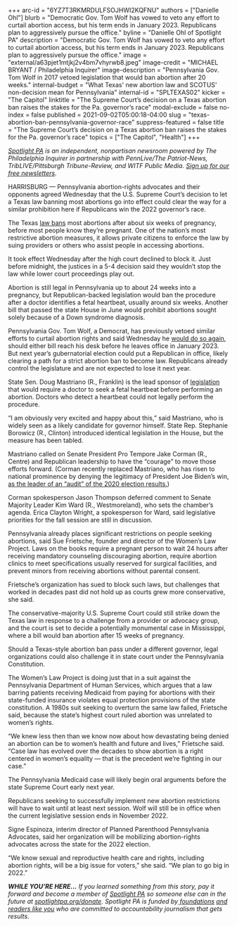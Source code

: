 +++
arc-id = "6YZ7T3RKMRDULFSOJHWI2KQFNU"
authors = ["Danielle Ohl"]
blurb = "Democratic Gov. Tom Wolf has vowed to veto any effort to curtail abortion access, but his term ends in January 2023. Republicans plan to aggressively pursue the office."
byline = "Danielle Ohl of Spotlight PA"
description = "Democratic Gov. Tom Wolf has vowed to veto any effort to curtail abortion access, but his term ends in January 2023. Republicans plan to aggressively pursue the office."
image = "external/a63pjet1mtjkj2v4bm7vhyrwb8.jpeg"
image-credit = "MICHAEL BRYANT / Philadelphia Inquirer"
image-description = "Pennsylvania Gov. Tom Wolf in 2017 vetoed legislation that would ban abortion after 20 weeks."
internal-budget = "What Texas' new abortion law and SCOTUS' non-decision mean for Pennsylvania"
internal-id = "SPLTEXAS02"
kicker = "The Capitol"
linktitle = "The Supreme Court’s decision on a Texas abortion ban raises the stakes for the Pa. governor’s race"
modal-exclude = false
no-index = false
published = 2021-09-02T05:00:18-04:00
slug = "texas-abortion-ban-pennsylvania-governor-race"
suppress-featured = false
title = "The Supreme Court’s decision on a Texas abortion ban raises the stakes for the Pa. governor’s race"
topics = ["The Capitol", "Health"]
+++

<a href="https://lesspage.com/"><i>Spotlight PA</i></a><i> is an independent, nonpartisan newsroom powered by The Philadelphia Inquirer in partnership with PennLive/The Patriot-News, TribLIVE/Pittsburgh Tribune-Review, and WITF Public Media. </i><a href="https://lesspage.com/newsletters"><i>Sign up for our free newsletters</i></a><i>.</i>

HARRISBURG — Pennsylvania abortion-rights advocates and their opponents agreed Wednesday that the U.S. Supreme Court’s decision to let a Texas law banning most abortions go into effect could clear the way for a similar prohibition here if Republicans win the 2022 governor’s race.

The Texas <a href="https://capitol.texas.gov/tlodocs/87R/billtext/pdf/SB00008H.pdf">law bans</a> most abortions after about six weeks of pregnancy, before most people know they’re pregnant. One of the nation’s most restrictive abortion measures, it allows private citizens to enforce the law by suing providers or others who assist people in accessing abortions. 

It took effect Wednesday after the high court declined to block it. Just before midnight, the justices in a 5-4 decision said they wouldn’t stop the law while lower court proceedings play out.   

Abortion is still legal in Pennsylvania up to about 24 weeks into a pregnancy, but Republican-backed legislation would ban the procedure after a doctor identifies a fetal heartbeat, usually around six weeks. Another bill that passed the state House in June would prohibit abortions sought solely because of a Down syndrome diagnosis.

<script src="https://lesspage.com/embed.js" async></script><div data-spl-embed-version="1" data-spl-src="https://lesspage.com/embeds/newsletter/"></div>

Pennsylvania Gov. Tom Wolf, a Democrat, has previously vetoed similar efforts to curtail abortion rights and said Wednesday he <a href="https://twitter.com/GovernorTomWolf/status/1433104869011845120?s=20">would do so again</a>, should either bill reach his desk before he leaves office in January 2023. But next year’s gubernatorial election could put a Republican in office, likely clearing a path for a strict abortion ban to become law. Republicans already control the legislature and are not expected to lose it next year.

State Sen. Doug Mastriano (R., Franklin) is the lead sponsor of <a href="https://www.legis.state.pa.us/CFDOCS/Legis/PN/Public/btCheck.cfm?txtType=HTM&sessYr=2021&sessInd=0&billBody=S&billTyp=B&billNbr=0378&pn=0365">legislation</a> that would require a doctor to seek a fetal heartbeat before performing an abortion. Doctors who detect a heartbeat could not legally perform the procedure.

“I am obviously very excited and happy about this,” said Mastriano, who is widely seen as a likely candidate for governor himself. State Rep. Stephanie Borowicz (R., Clinton) introduced identical legislation in the House, but the measure has been tabled.

Mastriano called on Senate President Pro Tempore Jake Corman (R., Centre) and Republican leadership to have the “courage” to move those efforts forward. (Corman recently replaced Mastriano, who has risen to national prominence by denying the legitimacy of President Joe Biden’s win, <a href="https://lesspage.com/news/2021/08/jake-corman-pennsylvania-senate-election-audit/">as the leader of an “audit” of the 2020 election results.</a>)

Corman spokesperson Jason Thompson deferred comment to Senate Majority Leader Kim Ward (R., Westmoreland), who sets the chamber’s agenda. Erica Clayton Wright, a spokesperson for Ward, said legislative priorities for the fall session are still in discussion.

Pennsylvania already places significant restrictions on people seeking abortions, said Sue Frietsche, founder and director of the Women’s Law Project. Laws on the books require a pregnant person to wait 24 hours after receiving mandatory counseling discouraging abortion, require abortion clinics to meet specifications usually reserved for surgical facilities, and prevent minors from receiving abortions without parental consent.

Frietsche’s organization has sued to block such laws, but challenges that worked in decades past did not hold up as courts grew more conservative, she said.

The conservative-majority U.S. Supreme Court could still strike down the Texas law in response to a challenge from a provider or advocacy group, and the court is set to decide a potentially monumental case in Mississippi, where a bill would ban abortion after 15 weeks of pregnancy.

Should a Texas-style abortion ban pass under a different governor, legal organizations could also challenge it in state court under the Pennsylvania Constitution.

The Women’s Law Project is doing just that in a suit against the Pennsylvania Department of Human Services, which argues that a law barring patients receiving Medicaid from paying for abortions with their state-funded insurance violates equal protection provisions of the state constitution. A 1980s suit seeking to overturn the same law failed, Frietsche said, because the state’s highest court ruled abortion was unrelated to women’s rights.

“We knew less then than we know now about how devastating being denied an abortion can be to women’s health and future and lives,” Frietsche said. “Case law has evolved over the decades to show abortion is a right centered in women’s equality — that is the precedent we’re fighting in our case.”

<script src="https://lesspage.com/embed.js" async></script><div data-spl-embed-version="1" data-spl-src="https://lesspage.com/embeds/donate/?teaser_text=If%20you%20learned%20something%20from%20this%20report%2C%20pay%20it%20forward%20and%20become%20a%20member%20of%20Spotlight%20PA%20so%20someone%20else%20can%20in%20the%20future."></div>


The Pennsylvania Medicaid case will likely begin oral arguments before the state Supreme Court early next year.

Republicans seeking to successfully implement new abortion restrictions will have to wait until at least next session. Wolf will still be in office when the current legislative session ends in November 2022.

Signe Espinoza, interim director of Planned Parenthood Pennsylvania Advocates, said her organization will be mobilizing abortion-rights advocates across the state for the 2022 election.

“We know sexual and reproductive health care and rights, including abortion rights, will be a big issue for voters,” she said. “We plan to go big in 2022.”

<i><b>WHILE YOU’RE HERE...</b></i><i> If you learned something from this story, pay it forward and become a member of </i><a href="https://lesspage.com/"><i>Spotlight PA</i></a><i> so someone else can in the future at </i><a href="http://spotlightpa.org/donate"><i>spotlightpa.org/donate</i></a><i>. Spotlight PA is funded by</i><a href="https://lesspage.com/support"><i> foundations</i></a><i> </i><a href="https://lesspage.com/support"><i>and readers like you</i></a><i> who are committed to accountability journalism that gets results.</i>
